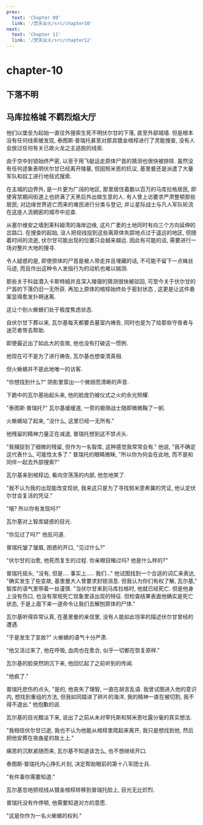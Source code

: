 ```yaml
---
prev:
  text: 'Chapter 09'
  link: '/焚天业火/src/chapter10'
next:
  text: 'Chapter 11'
  link: '/焚天业火/src/chapter12'
---
```


# chapter-10

## 下落不明

## 马库拉格城 不羁烈焰大厅

他们以堡垒为起始一直往外搜索生死不明伏尔甘的下落, 直至外部城墙. 但是根本没有任何线索被发现, 泰图斯·普瑞托甚至对那具镀金棺椁进行了灵能搜查, 没有人会放过任何有关已故火龙之主逃脱的线索.

由于空中封锁始终严密, 以至于用飞艇运走原体尸首的猜测也很快被排除. 虽然没有任何迹象表明伏尔甘已经离开陵墓, 但因努米恩的抗议, 基里曼还是派遣了大量军队和奴工进行地毯式搜索.

在主城的边界外, 是一片更为广阔的地区, 那里居住着数以百万的马库拉格居民, 即使宵禁期间街道上也挤满了天黑后外出做生意的人. 有人曾上访要求严肃整顿那些居民; 对边缘世界逃亡而来的难民进行分类与登记; 并让星际战士与凡人军队轮流在这座人流稠密的城市中巡查.

从塞尔维安之墙到莱科姆湾的海岸边缘, 这片广袤的土地同时有向三个方向延伸的岔路口. 在搜查的起始, 没人把视线投到这些离原体失踪地点过于遥远的地区, 但随着时间的流逝, 伏尔甘可能出现的位置只会越来越远. 因此有可能的话, 需要进行一场对整片大地的搜寻.

令人疑惑的是, 即使原体的尸首是被人带走并且埋藏的话, 不可能不留下一点蛛丝马迹, 而且作出这种令人发指行为的动机也难以揣测.

那些关于科兹潜入卡斯特姆并且深入陵寝的猜测很快被驳回, 可至今关于伏尔甘的尸首的下落仍旧一无所获. 再加上原体的棺椁始终处于密封状态 , 这更是让这件悬案显得愈发扑朔迷离.

这让个别火蜥蜴们处于极度焦虑状态.

自伏尔甘下葬以来, 瓦尔基每天都要去墓室内祷告, 同时也是为了给那些守夜者与迷茫者带去帮助.

即使最近出了如此大的变故, 他也没有打破这一惯例.

他现在可不是为了进行祷告, 瓦尔基也想查清真相.

但火蜥蜴并不是此地唯一的访客.

"你想找到什么?" 阴影里穿出一个微弱而清晰的声音.

下跪中的瓦尔基抬起头来, 他的脸庞仍被仪式之火的余光照耀.

"泰图斯·普瑞托?" 瓦尔基缓缓道, 一旁的极限战士随即微微鞠了一躬.

火蜥蜴站了起来, "没什么, 这里已经一无所有."

他残留的精神力量正在减退, 普瑞托想到这不禁点头.

"我捕捉到了细微的残留, 但作为一名智库, 这种感觉我常常会有." 他说, "我不确定这代表什么, 可能性太多了." 普瑞托的眼睛微眯, "所以你为何会在此地, 而不是和同伴一起去外部搜索?"

瓦尔基来到棺椁边, 看向空荡荡的内部, 他忽地笑了.

"我不认为我的出现能改变现状, 我来这只是为了寻找努米恩希冀的凭证, 他认定伏尔甘会复活的凭证."

"哦? 所以你有发现吗?"

瓦尔基对上智库疑惑的目光.

"你见过了吗?" 他反问道.

普瑞托皱了皱眉, 困惑的开口, "见过什么?"

"伏尔甘的治愈, 他死而复生的过程. 你亲眼目睹过吗? 他是什么样的?"

普瑞托摇头, "没有, 但是.... 事实上..... 我们..." 他试图找到一个合适的词汇来表达, "确实发生了些变故, 基里曼大人曾要求封锁消息. 但我认为你们有权了解, 瓦尔基," 智库的语气里带着一丝谨慎. "当伏尔甘来到马库拉格时, 他就已经死亡. 但是他身上没有伤口, 也没有常规死亡现象里该出现的特征. 但检查结果表面他确实是死亡状态, 于是上面下来一道命令让我们去解刨原体的尸体."

瓦尔基听得异常认真, 在基里曼的亲信里, 没有人能如此坦率的描述伏尔甘曾经的遭遇.

"于是发生了变故?" 火蜥蜴的语气十分严肃.

"他又活过来了, 他在呼吸, 血肉也在愈合, 似乎一切都在恢复原样."

瓦尔基的脸突然阴沉下来, 他回忆起了之前听到的传闻.

"他疯了."

普瑞托悲伤的点头, "是的, 他丧失了理智, 一直在胡言乱语. 我曾试图进入他的意识内, 想找到重组的方法, 但我如同踏进了碎片的海洋, 我的精神一直在被切割, 我不得不退出." 他抱歉的说.

瓦尔基的目光黯淡下来, 说出了之前从未对宰托斯和努米恩吐露分毫的真实想法.

"我相信伏尔甘已逝, 我也不认为他能从棺椁里爬起来离开, 我只是想找到他, 然后把他安葬在夜曲星的故土上."

痛苦的沉默紧随而来, 瓦尔基不知道该怎么, 也不想继续开口.

泰图斯·普瑞托内心挣扎片刻, 决定帮助眼前的第十八军团士兵.

"有件事你需要知道."

瓦尔基忽地把视线从镀金棺椁转移到普瑞托脸上, 目光无比炽烈.

普瑞托没有作停顿, 他需要知道对方的意愿.

"这是你作为一名火蜥蜴的权利."
